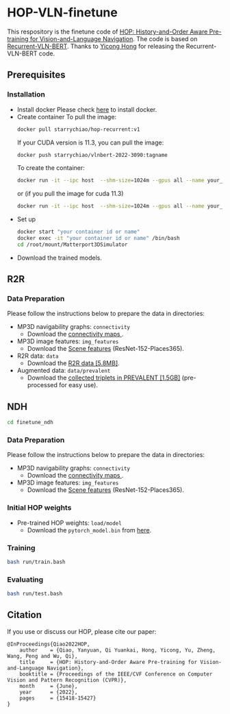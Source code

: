 # HOP-VLN-finetune

This respository is the finetune code of [HOP: History-and-Order Aware Pre-training for Vision-and-Language Navigation](https://arxiv.org/abs/2203.11591). The code is based on [Recurrent-VLN-BERT](https://github.com/YicongHong/Recurrent-VLN-BERT). Thanks to [Yicong Hong](https://github.com/YicongHong) for releasing the Recurrent-VLN-BERT code.

## Prerequisites
### Installation
- Install docker
  Please check [here](https://docs.docker.com/engine/install/ubuntu/) to install docker.
- Create container
  To pull the image: 
  ```sh
  docker pull starrychiao/hop-recurrent:v1
  ```
  If your CUDA version is 11.3, you can pull the image:
  ```sh
  docker push starrychiao/vlnbert-2022-3090:tagname
  ```
  To create the container:
  ```sh
  docker run -it --ipc host  --shm-size=1024m --gpus all --name your_name  --volume "your_directory":/root/mount/Matterport3DSimulator starrychiao/hop-recurrent:v1
  ```
  or (if you pull the image for cuda 11.3)
  ```sh
  docker run -it --ipc host  --shm-size=1024m --gpus all --name your_name  --volume "your_directory":/root/mount/Matterport3DSimulator starrychiao/vlnbert-2022-3090:tagname
  ```
- Set up
  ```sh
  docker start "your container id or name"
  docker exec -it "your container id or name" /bin/bash
  cd /root/mount/Matterport3DSimulator
  ```
- Download the trained models.

## R2R
### Data Preparation
Please follow the instructions below to prepare the data in directories:
- MP3D navigability graphs: `connectivity`
    - Download the [connectivity maps ](https://github.com/peteanderson80/Matterport3DSimulator/tree/master/connectivity).
- MP3D image features: `img_features`
    - Download the [Scene features](https://www.dropbox.com/s/85tpa6tc3enl5ud/ResNet-152-places365.zip?dl=1) (ResNet-152-Places365).
- R2R data: `data`
    - Download the [R2R data [5.8MB]](https://github.com/peteanderson80/Matterport3DSimulator/tree/master/tasks/R2R/data).
- Augmented data: `data/prevalent`
    - Download the [collected triplets in PREVALENT [1.5GB]](https://zenodo.org/record/4437864/files/prevalent_aug.json?download=1) (pre-processed for easy use).

## NDH

```sh
cd finetune_ndh
```

### Data Preparation
Please follow the instructions below to prepare the data in directories:
- MP3D navigability graphs: `connectivity`
    - Download the [connectivity maps ](https://github.com/peteanderson80/Matterport3DSimulator/tree/master/connectivity).
- MP3D image features: `img_features`
    - Download the [Scene features](https://www.dropbox.com/s/85tpa6tc3enl5ud/ResNet-152-places365.zip?dl=1) (ResNet-152-Places365).
    
### Initial HOP weights
- Pre-trained HOP weights: `load/model`
  - Download the `pytorch_model.bin` from [here](https://drive.google.com/drive/folders/1BbFUns4CqIDMfAJ_fPccRrAiOQ8VAsGh?usp=sharing).

### Training
```bash
bash run/train.bash
```
### Evaluating
```bash
bash run/test.bash
```
## Citation
If you use or discuss our HOP, please cite our paper:
```
@InProceedings{Qiao2022HOP,
    author    = {Qiao, Yanyuan, Qi Yuankai, Hong, Yicong, Yu, Zheng, Wang, Peng and Wu, Qi},
    title     = {HOP: History-and-Order Aware Pre-training for Vision-and-Language Navigation},
    booktitle = {Proceedings of the IEEE/CVF Conference on Computer Vision and Pattern Recognition (CVPR)},
    month     = {June},
    year      = {2022},
    pages     = {15418-15427}
}
```
